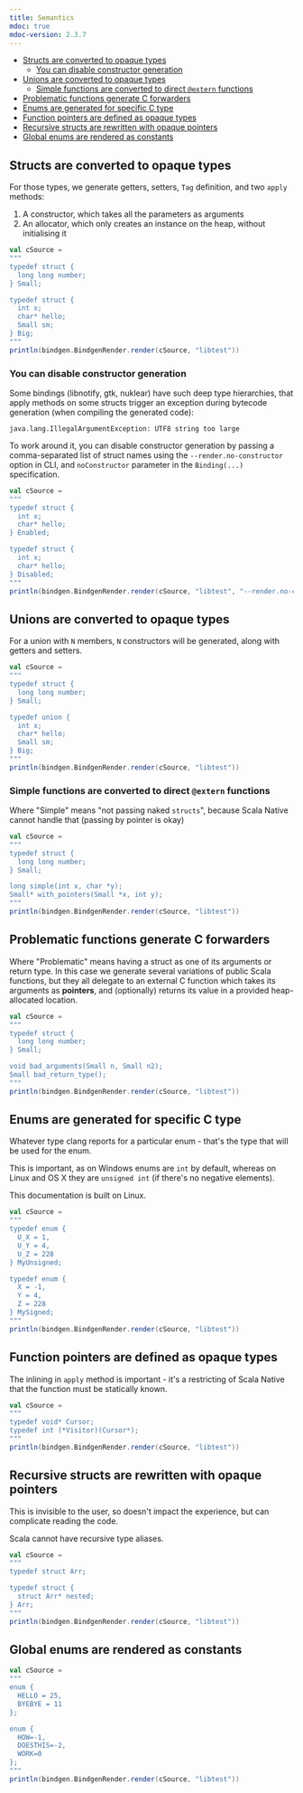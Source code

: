 ```yaml
---
title: Semantics 
mdoc: true
mdoc-version: 2.3.7
---
```


<!--toc:start-->
- [Structs are converted to opaque types](#structs-are-converted-to-opaque-types)
  - [You can disable constructor generation](#you-can-disable-constructor-generation)
- [Unions are converted to opaque types](#unions-are-converted-to-opaque-types)
  - [Simple functions are converted to direct `@extern` functions](#simple-functions-are-converted-to-direct-extern-functions)
- [Problematic functions generate C forwarders](#problematic-functions-generate-c-forwarders)
- [Enums are generated for specific C type](#enums-are-generated-for-specific-c-type)
- [Function pointers are defined as opaque types](#function-pointers-are-defined-as-opaque-types)
- [Recursive structs are rewritten with opaque pointers](#recursive-structs-are-rewritten-with-opaque-pointers)
- [Global enums are rendered as constants](#global-enums-are-rendered-as-constants)
<!--toc:end-->

## Structs are converted to opaque types

For those types, we generate getters, setters, `Tag` definition, and two `apply` methods:

1. A constructor, which takes all the parameters as arguments
2. An allocator, which only creates an instance on the heap, without initialising it

```scala mdoc:passthrough
val cSource = 
"""
typedef struct {
  long long number;
} Small;

typedef struct {
  int x;
  char* hello;
  Small sm;
} Big;
"""
println(bindgen.BindgenRender.render(cSource, "libtest"))
```


### You can disable constructor generation 

Some bindings (libnotify, gtk, nuklear) have such deep type hierarchies, that apply methods 
on some structs trigger an exception during bytecode generation (when compiling the generated 
code):

```
java.lang.IllegalArgumentException: UTF8 string too large
```

To work around it, you can disable constructor generation by passing a comma-separated 
list of struct names using the `--render.no-constructor` option in CLI, and `noConstructor`
parameter in the `Binding(...)` specification.

```scala mdoc:nest:passthrough
val cSource = 
"""
typedef struct {
  int x;
  char* hello;
} Enabled;

typedef struct {
  int x;
  char* hello;
} Disabled;
"""
println(bindgen.BindgenRender.render(cSource, "libtest", "--render.no-constructor", "Disabled"))
```


## Unions are converted to opaque types

For a union with `N` members, `N` constructors will be generated,
along with getters and setters.

```scala mdoc:nest:passthrough
val cSource = 
"""
typedef struct {
  long long number;
} Small;

typedef union {
  int x;
  char* hello;
  Small sm;
} Big;
"""
println(bindgen.BindgenRender.render(cSource, "libtest"))
```

### Simple functions are converted to direct `@extern` functions

Where "Simple" means "not passing naked `structs`", because Scala Native cannot handle that (passing by pointer is okay)


```scala mdoc:nest:passthrough
val cSource = 
"""
typedef struct {
  long long number;
} Small;

long simple(int x, char *y);
Small* with_pointers(Small *x, int y);
"""
println(bindgen.BindgenRender.render(cSource, "libtest"))
```

## Problematic functions generate C forwarders

Where "Problematic" means having a struct as one of its arguments or return type.
In this case we generate several variations of public Scala functions,
but they all delegate to an external C function which takes its arguments as **pointers**, and (optionally) returns its value in a provided heap-allocated location.

```scala mdoc:nest:passthrough
val cSource = 
"""
typedef struct {
  long long number;
} Small;

void bad_arguments(Small n, Small n2);
Small bad_return_type();
"""
println(bindgen.BindgenRender.render(cSource, "libtest"))
```

## Enums are generated for specific C type

Whatever type clang reports for a particular enum - that's the type that will be
used for the enum.

This is important, as on Windows enums are `int` by default, whereas on Linux and OS X they are `unsigned int` (if there's no negative elements).

This documentation is built on Linux.

```scala mdoc:nest:passthrough
val cSource = 
"""
typedef enum {
  U_X = 1,
  U_Y = 4,
  U_Z = 228
} MyUnsigned;

typedef enum {
  X = -1,
  Y = 4,
  Z = 228
} MySigned;
"""
println(bindgen.BindgenRender.render(cSource, "libtest"))
```

## Function pointers are defined as opaque types

The inlining in `apply` method is important - it's a restricting of Scala Native 
that the function must be statically known.

```scala mdoc:nest:passthrough
val cSource = 
"""
typedef void* Cursor;
typedef int (*Visitor)(Cursor*);
"""
println(bindgen.BindgenRender.render(cSource, "libtest"))
```

## Recursive structs are rewritten with opaque pointers

This is invisible to the user, so doesn't impact the experience, but 
can complicate reading the code.

Scala cannot have recursive type aliases.

```scala mdoc:nest:passthrough
val cSource = 
"""
typedef struct Arr;

typedef struct {
  struct Arr* nested;
} Arr;
"""
println(bindgen.BindgenRender.render(cSource, "libtest"))
```

## Global enums are rendered as constants

```scala mdoc:nest:passthrough
val cSource = 
"""
enum {
  HELLO = 25,
  BYEBYE = 11
};

enum {
  HOW=-1,
  DOESTHIS=-2,
  WORK=0
};
"""
println(bindgen.BindgenRender.render(cSource, "libtest"))
```
